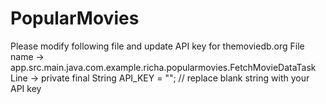 # PopularMovies
Please modify following file and update API key for themoviedb.org
File name -> app.src.main.java.com.example.richa.popularmovies.FetchMovieDataTask
Line ->
private final String API_KEY = "";  // replace blank string with your API key
